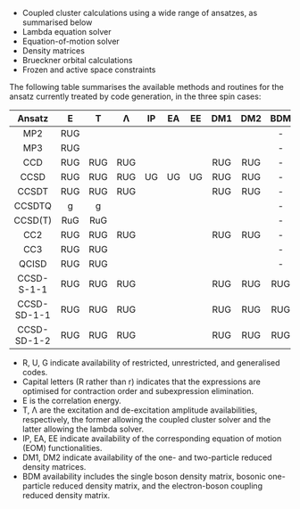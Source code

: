 - Coupled cluster calculations using a wide range of ansatzes, as summarised below
- Lambda equation solver
- Equation-of-motion solver
- Density matrices
- Brueckner orbital calculations
- Frozen and active space constraints

The following table summarises the available methods and routines for the ansatz currently treated by code generation, in the three spin cases:

| Ansatz      |   E   |   T   |   Λ   |  IP   |  EA   |  EE   |  DM1  |  DM2  |  BDM  |
| :---------: | :---: | :---: | :---: | :---: | :---: | :---: | :---: | :---: | :---: |
| MP2         |  RUG  |       |       |       |       |       |       |       |   -   |
| MP3         |  RUG  |       |       |       |       |       |       |       |   -   |
| CCD         |  RUG  |  RUG  |  RUG  |       |       |       |  RUG  |  RUG  |   -   |
| CCSD        |  RUG  |  RUG  |  RUG  |  UG   |  UG   |  UG   |  RUG  |  RUG  |   -   |
| CCSDT       |  RUG  |  RUG  |  RUG  |       |       |       |  RUG  |  RUG  |   -   |
| CCSDTQ      |   g   |   g   |       |       |       |       |       |       |   -   |
| CCSD(T)     |  RuG  |  RuG  |       |       |       |       |       |       |   -   |
| CC2         |  RUG  |  RUG  |  RUG  |       |       |       |  RUG  |  RUG  |   -   |
| CC3         |  RUG  |  RUG  |       |       |       |       |       |       |   -   |
| QCISD       |  RUG  |  RUG  |       |       |       |       |       |       |   -   |
| CCSD-S-1-1  |  RUG  |  RUG  |  RUG  |       |       |       |  RUG  |  RUG  |  RUG  |
| CCSD-SD-1-1 |  RUG  |  RUG  |  RUG  |       |       |       |  RUG  |  RUG  |  RUG  |
| CCSD-SD-1-2 |  RUG  |  RUG  |  RUG  |       |       |       |  RUG  |  RUG  |  RUG  |

- R, U, G indicate availability of restricted, unrestricted, and generalised codes.
- Capital letters (R rather than r) indicates that the expressions are optimised for contraction order and subexpression elimination.
- E is the correlation energy.
- T, Λ are the excitation and de-excitation amplitude availabilities, respectively, the former allowing the coupled cluster solver and the latter allowing the lambda solver.
- IP, EA, EE indicate availability of the corresponding equation of motion (EOM) functionalities.
- DM1, DM2 indicate availability of the one- and two-particle reduced density matrices.
- BDM availability includes the single boson density matrix, bosonic one-particle reduced density matrix, and the electron-boson coupling reduced density matrix.
